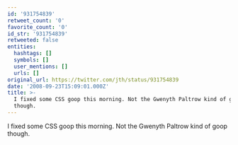 ```yaml
---
id: '931754839'
retweet_count: '0'
favorite_count: '0'
id_str: '931754839'
retweeted: false
entities:
  hashtags: []
  symbols: []
  user_mentions: []
  urls: []
original_url: https://twitter.com/jth/status/931754839
date: '2008-09-23T15:09:01.000Z'
title: >-
  I fixed some CSS goop this morning. Not the Gwenyth Paltrow kind of goop
  though.
---
```


I fixed some CSS goop this morning. Not the Gwenyth Paltrow kind of goop though.